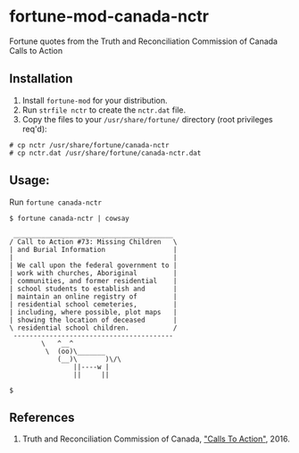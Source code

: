 # fortune-mod-canada-nctr
Fortune quotes from the Truth and Reconciliation Commission of Canada Calls to Action

## Installation

1. Install `fortune-mod` for your distribution.
2. Run `strfile nctr` to create the `nctr.dat` file.
3. Copy the files to your `/usr/share/fortune/` directory (root privileges req'd):
```
# cp nctr /usr/share/fortune/canada-nctr
# cp nctr.dat /usr/share/fortune/canada-nctr.dat
```
## Usage:

Run `fortune canada-nctr`

```
$ fortune canada-nctr | cowsay

 ________________________________________
/ Call to Action #73: Missing Children   \
| and Burial Information                 |
|                                        |
| We call upon the federal government to |
| work with churches, Aboriginal         |
| communities, and former residential    |
| school students to establish and       |
| maintain an online registry of         |
| residential school cemeteries,         |
| including, where possible, plot maps   |
| showing the location of deceased       |
\ residential school children.           /
 ----------------------------------------
        \   ^__^
         \  (oo)\_______
            (__)\       )\/\
                ||----w |
                ||     ||

$
```

## References

1. Truth and Reconciliation Commission of Canada, ["Calls To Action"](https://www2.gov.bc.ca/assets/gov/british-columbians-our-governments/indigenous-people/aboriginal-peoples-documents/calls_to_action_english2.pdf), 2016.
